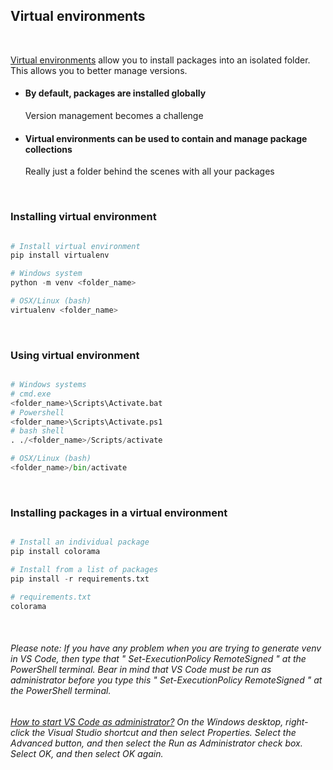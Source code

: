 ## Virtual environments

<br>

[Virtual environments](https://docs.python.org/3.7/tutorial/venv.html) allow you to install packages into an isolated folder. This allows you to better manage versions.

- #### By default, packages are installed globally
    Version management becomes a challenge

- #### Virtual environments can be used to contain and manage package collections
    Really just a folder behind the scenes with all your packages

<br>

### Installing virtual environment

``` python

# Install virtual environment
pip install virtualenv

# Windows system
python -m venv <folder_name>

# OSX/Linux (bash)
virtualenv <folder_name>

```

<br>

### Using virtual environment

``` python

# Windows systems
# cmd.exe
<folder_name>\Scripts\Activate.bat
# Powershell
<folder_name>\Scripts\Activate.ps1
# bash shell
. ./<folder_name>/Scripts/activate

# OSX/Linux (bash)
<folder_name>/bin/activate

```

<br>

### Installing packages in a virtual environment

``` python

# Install an individual package
pip install colorama

# Install from a list of packages 
pip install -r requirements.txt

# requirements.txt
colorama

```

<br>

###### Please note: If you have any problem when you are trying to generate venv in VS Code, then type that " Set-ExecutionPolicy RemoteSigned " at the PowerShell terminal. Bear in mind that VS Code must be run as administrator before you type this " Set-ExecutionPolicy RemoteSigned " at the PowerShell terminal. 
###### [How to start VS Code as administrator?](https://docs.microsoft.com/en-us/visualstudio/ide/user-permissions-and-visual-studio?view=vs-2019#:~:text=On%20the%20Windows%20desktop%2C%20right,and%20then%20select%20OK%20again.) On the Windows desktop, right-click the Visual Studio shortcut and then select Properties. Select the Advanced button, and then select the Run as Administrator check box. Select OK, and then select OK again.
